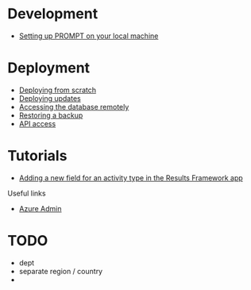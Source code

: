 



Development
===
- [Setting up PROMPT on your local machine](docs/setting-up-on-local-machine.md)


Deployment
===
- [Deploying from scratch](docs/deploy-from-scratch.md)
- [Deploying updates](docs/deploy-updates.md)
- [Accessing the database remotely](docs/remote-database-access.md)
- [Restoring a backup](docs/restoring-backup.md)
- [API access](docs/api.md)


Tutorials
===
- [Adding a new field for an activity type in the Results Framework app](docs/results-framework-add-a-new-field.md)


Useful links
- [Azure Admin](https://manage.windowsazure.com)


# TODO
- dept
- separate region / country 
- 
